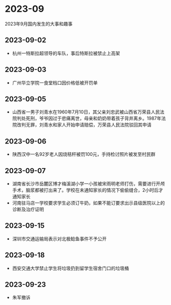 # 2023-09
2023年9月国内发生的大事和趣事
## 2023-09-02
* 杭州一特斯拉超领导的车队，事后特斯拉被禁止上高架
## 2023-09-03
* 广州华立学院一食堂档口因价格低被开罚单
## 2023-09-05
* 山西省一男子刘青水在1960年7月10日，其父亲刘忠武被山西省万荣县人民法院判处死刑，爷爷因过于悲痛离世，母亲和奶奶带着孩子背井离乡。1987年法院改判无罪，刘青水和家人开始申请赔偿，万荣县人民法院驳回其申请
## 2023-09-06
* 陕西汉中一名92岁老人因烧秸秆被罚100元，手持检讨照片被发至村民群
## 2023-09-07
* 湖南省长沙市岳麓区博才梅溪湖小学一小孩被宋雨明老师打伤，需要进行开颅手术，脑浆都被打出来了。学校在未通知家长的情况下偷偷缝合，2小时后才通知家长
* 河南驻马店一学校要求学生必须订牛奶，如果不能订要求出示县级医院以上的诊断及治疗证明
## 2023-09-15
* 深圳市交通运输局表示对北极鲶鱼事件不予公开
## 2023-09-18
* 西安交通大学禁止学生将垃圾扔到留学生宿舍门口的垃圾桶
## 2023-09-23
* 朱军撤诉